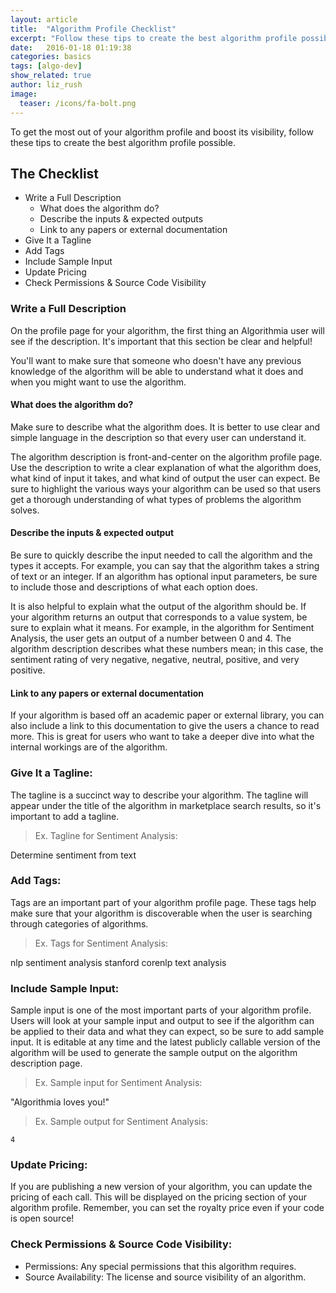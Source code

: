 ```yaml
---
layout: article
title:  "Algorithm Profile Checklist"
excerpt: "Follow these tips to create the best algorithm profile possible."
date:   2016-01-18 01:19:38
categories: basics 
tags: [algo-dev]
show_related: true
author: liz_rush
image:
  teaser: /icons/fa-bolt.png
---
```


To get the most out of your algorithm profile and boost its visibility, follow these tips to create the best algorithm profile possible.

## The Checklist

* Write a Full Description
  * What does the algorithm do?
  * Describe the inputs & expected outputs
  * Link to any papers or external documentation
* Give It a Tagline 
* Add Tags
* Include Sample Input
* Update Pricing
* Check Permissions & Source Code Visibility


### Write a Full Description

On the profile page for your algorithm, the first thing an Algorithmia user will see if the description. It's important that this section be clear and helpful!

You'll want to make sure that someone who doesn't have any previous knowledge of the algorithm will be able to understand what it does and when you might want to use the algorithm.

#### What does the algorithm do?

Make sure to describe what the algorithm does. It is better to use clear and simple language in the description so that every user can understand it. 

The algorithm description is front-and-center on the algorithm profile page. Use the description to write a clear explanation of what the algorithm does, what kind of input it takes, and what kind of output the user can expect. Be sure to highlight the various ways your algorithm can be used so that users get a thorough understanding of what types of problems the algorithm solves.

#### Describe the inputs & expected output

Be sure to quickly describe the input needed to call the algorithm and the types it accepts. For example, you can say that the algorithm takes a string of text or an integer. If an algorithm has optional input parameters, be sure to include those and descriptions of what each option does.

It is also helpful to explain what the output of the algorithm should be. If your algorithm returns an output that corresponds to a value system, be sure to explain what it means. For example, in the algorithm for Sentiment Analysis, the user gets an output of a number between 0 and 4. The algorithm description describes what these numbers mean; in this case, the sentiment rating of very negative, negative, neutral, positive, and very positive. 

#### Link to any papers or external documentation

If your algorithm is based off an academic paper or external library, you can also include a link to this documentation to give the users a chance to read more. This is great for users who want to take a deeper dive into what the internal workings are of the algorithm.

### Give It a Tagline:

The tagline is a succinct way to describe your algorithm. The tagline will appear under the title of the algorithm in marketplace search results, so it's important to add a tagline. 

> Ex. Tagline for Sentiment Analysis:

Determine sentiment from text

### Add Tags:

Tags are an important part of your algorithm profile page. These tags help make sure that your algorithm is discoverable when the user is searching through categories of algorithms. 

> Ex. Tags for Sentiment Analysis:

nlp
sentiment analysis
stanford corenlp
text analysis

### Include Sample Input:

Sample input is one of the most important parts of your algorithm profile. Users will look at your sample input and output to see if the algorithm can be applied to their data and what they can expect, so be sure to add sample input. It is editable at any time and the latest publicly callable version of the algorithm will be used to generate the sample output on the algorithm description page.

> Ex. Sample input for Sentiment Analysis:

"Algorithmia loves you!"

> Ex. Sample output for Sentiment Analysis:

`4`

### Update Pricing:

If you are publishing a new version of your algorithm, you can update the pricing of each call. This will be displayed on the pricing section of your algorithm profile. Remember, you can set the royalty price even if your code is open source!

### Check Permissions & Source Code Visibility:

* Permissions: Any special permissions that this algorithm requires. 
* Source Availability: The license and source visibility of an algorithm. 
